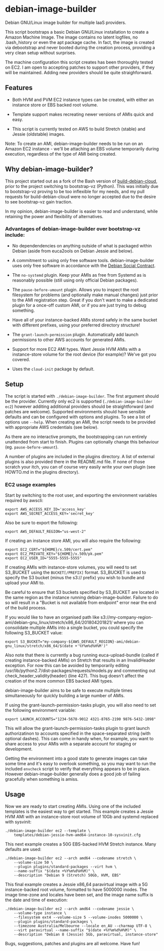 debian-image-builder
====================

Debian GNU/Linux image builder for multiple IaaS providers.

This script bootstraps a basic Debian GNU/Linux installation to create
a Amazon Machine Image. The image contains no latent logfiles, no
.bash\_history or even the apt package cache. In fact, the image is
created via debootstrap and never booted during the creation process,
providing a very clean setup without surprises.

The machine configuration this script creates has been thoroughly
tested on EC2. I am open to accepting patches to support other
providers, if they will be maintained. Adding new providers should be
quite straighforward.


Features
--------

* Both HVM and PVM EC2 instance types can be created, with either an
  instance store or EBS backed root volume.

* Template support makes recreating newer versions of AMIs quick and
  easy.

* This script is currently tested on AWS to build Stretch (stable) and
  Jessie (oldstable) images.

Note: To create an AMI, debian-image-builder needs to be run on an
Amazon EC2 instance - we'll be attaching an EBS volume temporarily
during execution, regardless of the type of AMI being created.


Why debian-image-builder?
-------------------------

This project started out as a fork of the Bash version of
[build-debian-cloud](https://github.com/camptocamp/build-debian-cloud),
prior to the project switching to bootstrap-vz (Python). This was
initially due to bootstrap-vz proving to be too inflexible for my
needs, and my pull requests for build-debian-cloud were no longer
accepted due to the desire to see bootstrap-vz gain traction.

In my opinion, debian-image-builder is easier to read and understand,
while retaining the power and flexibility of alternatives.

### Advantages of debian-image-builder over bootstrap-vz include: ###

* No dependendencies on anything outside of what is packaged within
  Debian (aside from euca2ools on Debian Jessie and below).

* A commitment to using only free software tools.
  debian-image-builder uses only free software in accordance with the
  [Debian Social Contract](http://www.debian.org/social_contract).

* The ``no-systemd`` plugin. Keep your AMIs as free from Systemd as is
  reasonably possible (still using only official Debian packages).

* The ``pause-before-umount`` plugin. Allows you to inspect the root
  filesystem for problems (and optionally make manual changes) just
  prior to the AMI registration step. Great if you don't want to make
  a dedicated plugin for a once-off custom AMI, or if you are just
  trying to debug something.

* Have all of your instance-backed AMIs stored safely in the same
  bucket with different prefixes, using your preferred directory
  structure!

* The ``grant-launch-permission`` plugin. Automatically add launch
  permissions to other AWS accounts for generated AMIs.

* Support for more EC2 AMI types. Want Jessie HVM AMIs with a
  instance-store volume for the root device (for example)? We've got
  you covered.

* Uses the ``cloud-init`` package by default.


Setup
-----

The script is started with ``./debian-image-builder``.  The first
argument should be the provider. Currently only ec2 is supported
(``./debian-image-builder ec2``) however additing additional providers
should be straightforward (and patches are welcome). Supported
environments should have sensible defaults and can be configured with
options and plugins. To see a list of options use ``--help``. When
creating an AMI, the script needs to be provided with appropriate AWS
credentials (see below).

As there are no interactive prompts, the bootstrapping can run
entirely unattended from start to finish. Plugins can optionally
change this behaviour (eg. ``pause-before-umount``).

A number of plugins are included in the plugins directory. A list of
external plugins is also provided there in the README.md file. If
none of those scratch your itch, you can of course very easily write
your own plugin (see HOWTO.md in the plugins directory).


### EC2 usage examples ###

Start by switching to the root user, and exporting the environment
variables required by awscli:

```
export AWS_ACCESS_KEY_ID='access_key'
export AWS_SECRET_ACCESS_KEY='secret_key'
```

Also be sure to export the following:

```
export AWS_DEFAULT_REGION="us-west-2"
```

If creating an instance store AMI, you will also require the
following:

```
export EC2_CERT="${HOME}/x.509/cert.pem"
export EC2_PRIVATE_KEY="${HOME}/x.509/pk.pem"
export EC2_USER_ID="5555-5555-5555"
```

If creating AMIs with instance-store volumes, you will need to set
S3_BUCKET using the `BUCKET[/PREFIX]` format. S3_BUCKET is used to
specify the S3 bucket (minus the s3:// prefix) you wish to bundle and
upload your AMI to.

Be careful to ensure that S3 buckets specified by S3_BUCKET are
located in the same region as the instance running
debian-image-builder. Failure to do so will result in a "Bucket is not
available from endpoint" error near the end of the build process.

If you would like to have an organised path like
s3://my-company-region-ami/debian-gnu_linux/stretch/x86_64/201804201821/
where you can consolidate multiple AMIs into a single bucket, you
could specify the following S3_BUCKET value:

```
export S3_BUCKET="my-company-${AWS_DEFAULT_REGION}-ami/debian-gnu_linux/stretch/x86_64/$(date +'%Y%m%d%H%M')"
```

Also note that there is currently a bug running euca-upload-bundle
(called if creating instance-backed AMIs) on Stretch that results in
an InvalidHeader exception. For now this can be avoided by temporarily
editing /usr/lib/python2.7/dist-packages/requests/models.py and
commenting out check_header_validity(header) (line 427). This bug
doesn't affect the creation of the more common EBS backed AMI types.

debian-image-builder aims to be safe to execute multiple times
simultaneously for quickly building a large number of AMIs.

If using the grant-launch-permission-tasks plugin, you will also need
to set the following environment variable:

```
export LAUNCH_ACCOUNTS="1234-5678-9012 4321-8765-2190 9876-5432-1098"
```

This will allow the grant-launch-permission-tasks plugin to grant
launch authorizatinon to accounts specified in the space-separated
string (with optional dashes). This can come in handy when, for
example, you want to share access to your AMIs with a separate account
for staging or development.

Getting the environment into a good state to generate images can take
some time and it's easy to overlook something, so you may want to run
the included ``envcheck`` script to verify that everything appears to
be in place. However debian-image-builder generally does a good job of
failing gracefully when something is amiss.


Usage
-----

Now we are ready to start creating AMIs. Using one of the included
templates is the easiest way to get started. This example creates a
Jessie HVM AMI with an instance-store root volume of 10Gb and systemd
replaced with sysvinit:

```
./debian-image-builder ec2 --template \
    templates/debian-jessie-hvm-amd64-instance-10-sysvinit.cfg
```

This next example creates a 50G EBS-backed HVM Stretch instance. Many
defaults are used:

```
./debian-image-builder ec2 --arch amd64 --codename stretch \
    --volume-size 50 \
    --plugin plugins/standard-packages --virt hvm \
    --name-suffix "$(date +%Y%m%d%H%M)" \
    --description "Debian 9 (Stretch) 50Gb, HVM, EBS"
```

This final example creates a Jessie x86_64 paravirtual image with a 5G
instance-backed root volume, formatted to have 5000000 inodes. The
image time-zone and locales have been set, and the image name suffix
is the date and time of execution:

```
./debian-image-builder ec2 --arch amd64 --codename jessie \
    --volume-type instance \
    --filesystem ext4 --volume-size 5 --volume-inodes 5000000 \
    --plugin plugins/standard-packages \
    --timezone Australia/Melbourne --locale en_AU --charmap UTF-8 \
    --virt paravirtual --name-suffix "$(date +%Y%m%d%H%M)" \
    --description "Debian 8 (Jessie) 5Gb, paravirtual, instance-store"
```

Bugs, suggestions, patches and plugins are all welcome. Have fun!
